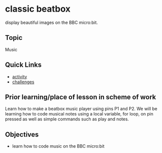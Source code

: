 # classic beatbox 

display beautiful images on the BBC micro:bit.

## Topic

Music

## Quick Links

* [activity](/lessons/classic-beatbox/activity)
* [challenges](/lessons/classic-beatbox/challenges)



## Prior learning/place of lesson in scheme of work

Learn how to make a beatbox music player using pins P1 and P2. We will be learning how to code musical notes using a local variable, for loop, on pin pressed as well as simple commands such as play and notes.

## Objectives

* learn how to code music on the BBC micro:bit

